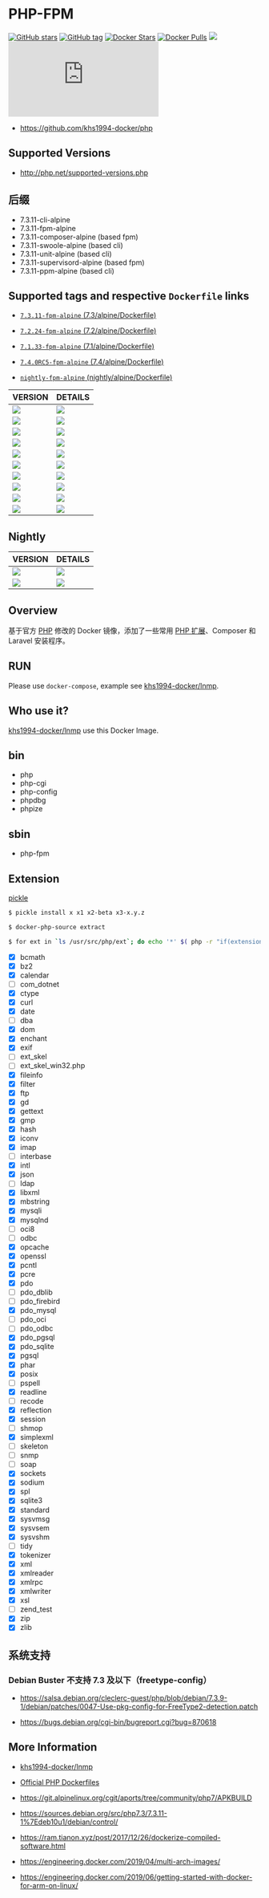 # PHP-FPM

[![GitHub stars](https://img.shields.io/github/stars/khs1994-docker/php.svg?style=social&label=Stars)](https://github.com/khs1994-docker/php) [![GitHub tag](https://img.shields.io/github/tag/khs1994-docker/php.svg)](https://github.com/khs1994-docker/php) [![Docker Stars](https://img.shields.io/docker/stars/khs1994/php.svg)](https://hub.docker.com/r/khs1994/php) [![Docker Pulls](https://img.shields.io/docker/pulls/khs1994/php.svg)](https://hub.docker.com/r/khs1994/php) [![](https://images.microbadger.com/badges/image/khs1994/php.svg)](https://microbadger.com/images/khs1994/php "Get your own image badge on microbadger.com") [![Build Status](https://dev.azure.com/khs1994-docker/php/_apis/build/status/khs1994-docker.php?branchName=master)](https://dev.azure.com/khs1994-docker/php/_build/latest?definitionId=1&branchName=master)

* https://github.com/khs1994-docker/php

## Supported Versions

* http://php.net/supported-versions.php

## 后缀

* 7.3.11-cli-alpine
* 7.3.11-fpm-alpine
* 7.3.11-composer-alpine     (based fpm)
* 7.3.11-swoole-alpine       (based cli)
* 7.3.11-unit-alpine         (based cli)
* 7.3.11-supervisord-alpine  (based fpm)
* 7.3.11-ppm-alpine          (based cli)

## Supported tags and respective `Dockerfile` links

* [`7.3.11-fpm-alpine` (7.3/alpine/Dockerfile)](https://github.com/khs1994-docker/php/blob/7.3.11/7.3/alpine/Dockerfile)

* [`7.2.24-fpm-alpine` (7.2/alpine/Dockerfile)](https://github.com/khs1994-docker/php/blob/7.3.11/7.2/alpine/Dockerfile)

* [`7.1.33-fpm-alpine` (7.1/alpine/Dockerfile)](https://github.com/khs1994-docker/php/blob/7.3.11/7.1/alpine/Dockerfile)

* [`7.4.0RC5-fpm-alpine` (7.4/alpine/Dockerfile)](https://github.com/khs1994-docker/php/blob/7.3.11/7.4/alpine/Dockerfile)

* [`nightly-fpm-alpine` (nightly/alpine/Dockerfile)](https://github.com/khs1994-docker/php/blob/7.3.11/nightly/alpine/Dockerfile)

| VERSION     | DETAILS     |
| :------------- | :------------- |
| [![](https://images.microbadger.com/badges/version/library/php:5.6.40-fpm-alpine.svg)](https://microbadger.com/images/library/php:5.6.40-fpm-alpine "Get your own version badge on microbadger.com")       | [![](https://images.microbadger.com/badges/image/library/php:5.6.40-fpm-alpine.svg)](https://microbadger.com/images/library/php:5.6.40-fpm-alpine "Get your own image badge on microbadger.com")       |
| [![](https://images.microbadger.com/badges/version/khs1994/php:5.6.40-fpm-alpine.svg)](https://microbadger.com/images/khs1994/php:5.6.40-fpm-alpine "Get your own version badge on microbadger.com")       | [![](https://images.microbadger.com/badges/image/khs1994/php:5.6.40-fpm-alpine.svg)](https://microbadger.com/images/khs1994/php:5.6.40-fpm-alpine "Get your own image badge on microbadger.com")       |
| [![](https://images.microbadger.com/badges/version/library/php:7.0.33-fpm-alpine.svg)](https://microbadger.com/images/library/php:7.0.33-fpm-alpine "Get your own version badge on microbadger.com")       | [![](https://images.microbadger.com/badges/image/library/php:7.0.33-fpm-alpine.svg)](https://microbadger.com/images/library/php:7.0.33-fpm-alpine "Get your own image badge on microbadger.com")       |
| [![](https://images.microbadger.com/badges/version/khs1994/php:7.0.33-fpm-alpine.svg)](https://microbadger.com/images/khs1994/php:7.0.33-fpm-alpine "Get your own version badge on microbadger.com")       | [![](https://images.microbadger.com/badges/image/khs1994/php:7.0.33-fpm-alpine.svg)](https://microbadger.com/images/khs1994/php:7.0.33-fpm-alpine "Get your own image badge on microbadger.com")       |
| [![](https://images.microbadger.com/badges/version/library/php:7.1.33-fpm-alpine.svg)](https://microbadger.com/images/library/php:7.1.33-fpm-alpine "Get your own version badge on microbadger.com")       | [![](https://images.microbadger.com/badges/image/library/php:7.1.33-fpm-alpine.svg)](https://microbadger.com/images/library/php:7.1.33-fpm-alpine "Get your own image badge on microbadger.com")       |
| [![](https://images.microbadger.com/badges/version/khs1994/php:7.1.33-fpm-alpine.svg)](https://microbadger.com/images/khs1994/php:7.1.33-fpm-alpine "Get your own version badge on microbadger.com")       | [![](https://images.microbadger.com/badges/image/khs1994/php:7.1.33-fpm-alpine.svg)](https://microbadger.com/images/khs1994/php:7.1.33-fpm-alpine "Get your own image badge on microbadger.com")       |
| [![](https://images.microbadger.com/badges/version/library/php:7.2.24-fpm-alpine.svg)](https://microbadger.com/images/library/php:7.2.24-fpm-alpine "Get your own version badge on microbadger.com")       | [![](https://images.microbadger.com/badges/image/library/php:7.2.24-fpm-alpine.svg)](https://microbadger.com/images/library/php:7.2.24-fpm-alpine "Get your own image badge on microbadger.com")       |
| [![](https://images.microbadger.com/badges/version/khs1994/php:7.2.24-fpm-alpine.svg)](https://microbadger.com/images/khs1994/php:7.2.24-fpm-alpine "Get your own version badge on microbadger.com")       | [![](https://images.microbadger.com/badges/image/khs1994/php:7.2.24-fpm-alpine.svg)](https://microbadger.com/images/khs1994/php:7.2.24-fpm-alpine "Get your own image badge on microbadger.com")       |
| [![](https://images.microbadger.com/badges/version/library/php:7.3.11-fpm-alpine.svg)](https://microbadger.com/images/library/php:7.3.11-fpm-alpine "Get your own version badge on microbadger.com")       | [![](https://images.microbadger.com/badges/image/library/php:7.3.11-fpm-alpine.svg)](https://microbadger.com/images/library/php:7.3.11-fpm-alpine "Get your own image badge on microbadger.com")       |
| [![](https://images.microbadger.com/badges/version/khs1994/php:7.3.11-fpm-alpine.svg)](https://microbadger.com/images/khs1994/php:7.3.11-fpm-alpine "Get your own version badge on microbadger.com")       | [![](https://images.microbadger.com/badges/image/khs1994/php:7.3.11-fpm-alpine.svg)](https://microbadger.com/images/khs1994/php:7.3.11-fpm-alpine "Get your own image badge on microbadger.com")       |

## Nightly

| VERSION     | DETAILS     |
| :------------- | :------------- |
| [![](https://images.microbadger.com/badges/version/khs1994/php:7.4.0RC5-fpm-alpine.svg)](https://microbadger.com/images/khs1994/php:7.4.0RC5-fpm-alpine "Get your own version badge on microbadger.com")       | [![](https://images.microbadger.com/badges/image/khs1994/php:7.4.0RC5-fpm-alpine.svg)](https://microbadger.com/images/khs1994/php:7.4.0RC5-fpm-alpine "Get your own image badge on microbadger.com")       |
| [![](https://images.microbadger.com/badges/version/khs1994/php:nightly-fpm-alpine.svg)](https://microbadger.com/images/khs1994/php:nightly-fpm-alpine "Get your own version badge on microbadger.com")       | [![](https://images.microbadger.com/badges/image/khs1994/php:nightly-fpm-alpine.svg)](https://microbadger.com/images/khs1994/php:nightly-fpm-alpine "Get your own image badge on microbadger.com")       |

## Overview

基于官方 [PHP](https://github.com/docker-library/docs/tree/master/php) 修改的 Docker 镜像，添加了一些常用 [PHP 扩展](https://github.com/khs1994-docker/lnmp/blob/master/docs/php.md)、Composer 和 Laravel 安装程序。

## RUN

Please use `docker-compose`, example see [khs1994-docker/lnmp](https://github.com/khs1994-docker/lnmp/blob/master/docker-compose.yml).

## Who use it?

[khs1994-docker/lnmp](https://github.com/khs1994-docker/lnmp) use this Docker Image.

## bin

* php
* php-cgi
* php-config
* phpdbg
* phpize

## sbin

* php-fpm

## Extension

[pickle](https://github.com/khs1994-php/pickle)

```bash
$ pickle install x x1 x2-beta x3-x.y.z
```

```bash
$ docker-php-source extract

$ for ext in `ls /usr/src/php/ext`; do echo '*' $( php -r "if(extension_loaded('$ext')){echo '[x] $ext';}else{echo '[ ] $ext';}" ); done
```

* [x] bcmath
* [x] bz2
* [x] calendar
* [ ] com_dotnet
* [x] ctype
* [x] curl
* [x] date
* [ ] dba
* [x] dom
* [x] enchant
* [x] exif
* [ ] ext_skel
* [ ] ext_skel_win32.php
* [x] fileinfo
* [x] filter
* [x] ftp
* [x] gd
* [x] gettext
* [x] gmp
* [x] hash
* [x] iconv
* [x] imap
* [ ] interbase
* [x] intl
* [x] json
* [ ] ldap
* [x] libxml
* [x] mbstring
* [x] mysqli
* [x] mysqlnd
* [ ] oci8
* [ ] odbc
* [x] opcache
* [x] openssl
* [x] pcntl
* [x] pcre
* [x] pdo
* [ ] pdo_dblib
* [ ] pdo_firebird
* [x] pdo_mysql
* [ ] pdo_oci
* [ ] pdo_odbc
* [x] pdo_pgsql
* [x] pdo_sqlite
* [x] pgsql
* [x] phar
* [x] posix
* [ ] pspell
* [x] readline
* [ ] recode
* [x] reflection
* [x] session
* [ ] shmop
* [x] simplexml
* [ ] skeleton
* [ ] snmp
* [ ] soap
* [x] sockets
* [x] sodium
* [x] spl
* [x] sqlite3
* [x] standard
* [x] sysvmsg
* [x] sysvsem
* [x] sysvshm
* [ ] tidy
* [x] tokenizer
* [x] xml
* [x] xmlreader
* [x] xmlrpc
* [x] xmlwriter
* [x] xsl
* [ ] zend_test
* [x] zip
* [x] zlib

## 系统支持

### Debian Buster 不支持 7.3 及以下（freetype-config）

* https://salsa.debian.org/cleclerc-guest/php/blob/debian/7.3.9-1/debian/patches/0047-Use-pkg-config-for-FreeType2-detection.patch

* https://bugs.debian.org/cgi-bin/bugreport.cgi?bug=870618

## More Information

* [khs1994-docker/lnmp](https://github.com/khs1994-docker/lnmp)

* [Official PHP Dockerfiles](https://github.com/docker-library/php)

* https://git.alpinelinux.org/cgit/aports/tree/community/php7/APKBUILD

* https://sources.debian.org/src/php7.3/7.3.11-1%7Edeb10u1/debian/control/

* https://ram.tianon.xyz/post/2017/12/26/dockerize-compiled-software.html

* https://engineering.docker.com/2019/04/multi-arch-images/

* https://engineering.docker.com/2019/06/getting-started-with-docker-for-arm-on-linux/
